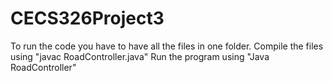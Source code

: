 # CECS326Project3
To run the code you have to have all the files in one folder.
Compile the files using "javac RoadController.java"
Run the program using "Java RoadController"
